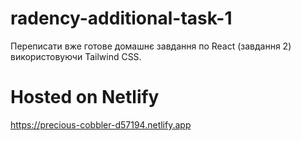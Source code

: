 # radency-additional-task-1

Переписати вже готове домашнє завдання по React (завдання 2) використовуючи Tailwind CSS. 

# Hosted on Netlify
https://precious-cobbler-d57194.netlify.app
